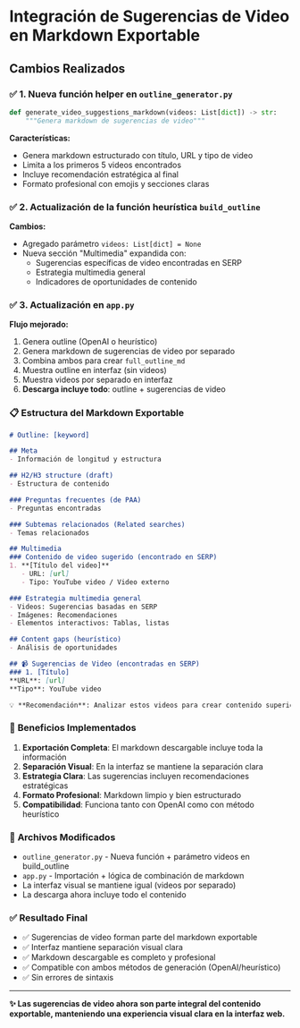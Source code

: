 # Integración de Sugerencias de Video en Markdown Exportable

## Cambios Realizados

### ✅ **1. Nueva función helper en `outline_generator.py`**

```python
def generate_video_suggestions_markdown(videos: List[dict]) -> str:
    """Genera markdown de sugerencias de video"""
```

**Características:**
- Genera markdown estructurado con título, URL y tipo de video
- Limita a los primeros 5 videos encontrados
- Incluye recomendación estratégica al final
- Formato profesional con emojis y secciones claras

### ✅ **2. Actualización de la función heurística `build_outline`**

**Cambios:**
- Agregado parámetro `videos: List[dict] = None`
- Nueva sección "Multimedia" expandida con:
  - Sugerencias específicas de video encontradas en SERP
  - Estrategia multimedia general
  - Indicadores de oportunidades de contenido

### ✅ **3. Actualización en `app.py`**

**Flujo mejorado:**
1. Genera outline (OpenAI o heurístico)
2. Genera markdown de sugerencias de video por separado
3. Combina ambos para crear `full_outline_md`
4. Muestra outline en interfaz (sin videos)
5. Muestra videos por separado en interfaz
6. **Descarga incluye todo**: outline + sugerencias de video

### 📋 **Estructura del Markdown Exportable**

```markdown
# Outline: [keyword]

## Meta
- Información de longitud y estructura

## H2/H3 structure (draft)
- Estructura de contenido

### Preguntas frecuentes (de PAA)
- Preguntas encontradas

### Subtemas relacionados (Related searches)
- Temas relacionados

## Multimedia
### Contenido de video sugerido (encontrado en SERP)
1. **[Título del video]**
   - URL: [url]
   - Tipo: YouTube video / Video externo

### Estrategia multimedia general
- Videos: Sugerencias basadas en SERP
- Imágenes: Recomendaciones
- Elementos interactivos: Tablas, listas

## Content gaps (heurístico)
- Análisis de oportunidades

## 📹 Sugerencias de Video (encontradas en SERP)
### 1. [Título]
**URL**: [url]
**Tipo**: YouTube video

💡 **Recomendación**: Analizar estos videos para crear contenido superior.
```

### 🎯 **Beneficios Implementados**

1. **Exportación Completa**: El markdown descargable incluye toda la información
2. **Separación Visual**: En la interfaz se mantiene la separación clara
3. **Estrategia Clara**: Las sugerencias incluyen recomendaciones estratégicas
4. **Formato Profesional**: Markdown limpio y bien estructurado
5. **Compatibilidad**: Funciona tanto con OpenAI como con método heurístico

### 🔧 **Archivos Modificados**

- `outline_generator.py` - Nueva función + parámetro videos en build_outline
- `app.py` - Importación + lógica de combinación de markdown
- La interfaz visual se mantiene igual (videos por separado)
- La descarga ahora incluye todo el contenido

### ✅ **Resultado Final**

- ✅ Sugerencias de video forman parte del markdown exportable
- ✅ Interfaz mantiene separación visual clara
- ✅ Markdown descargable es completo y profesional  
- ✅ Compatible con ambos métodos de generación (OpenAI/heurístico)
- ✅ Sin errores de sintaxis

---

**✨ Las sugerencias de video ahora son parte integral del contenido exportable, manteniendo una experiencia visual clara en la interfaz web.**